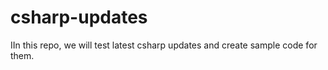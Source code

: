 # csharp-updates
IIn this repo, we will test latest csharp updates and create sample code for them.
